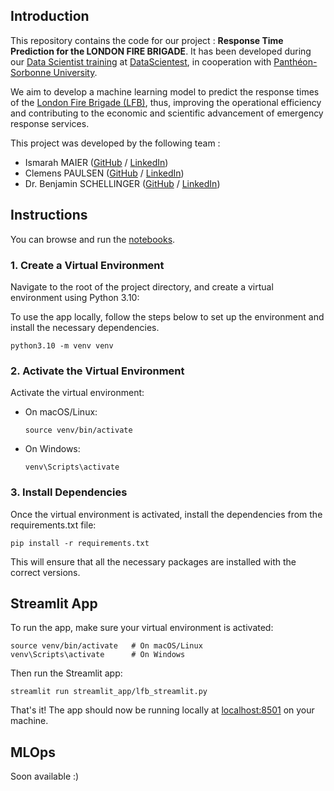 ## Introduction

This repository contains the code for our project : **Response Time Prediction for the LONDON FIRE BRIGADE**. It has been developed during our [Data Scientist training](https://datascientest.com/en/data-scientist-course) at [DataScientest](https://datascientest.com/), in cooperation with [Panthéon-Sorbonne University](https://www.pantheonsorbonne.fr/).

We aim to develop a machine learning model to predict the response times of the [London Fire Brigade (LFB)](https://www.london-fire.gov.uk/), thus, improving the operational efficiency and contributing to the economic and scientific advancement of emergency response services.

This project was developed by the following team :

- Ismarah MAIER ([GitHub](https://github.com/isi-pizzy) / [LinkedIn](https://www.linkedin.com/in/ismarah-maier-18496613b/))
- Clemens PAULSEN ([GitHub](https://github.com/ClemensPaulsen) / [LinkedIn](https://www.linkedin.com/in/clemens-paulsen-a65a5a155/))
- Dr. Benjamin SCHELLINGER ([GitHub](https://github.com/bennyocean) / [LinkedIn](https://www.linkedin.com/in/benjaminschellinger/))

## Instructions
You can browse and run the [notebooks](./notebooks). 

### 1. Create a Virtual Environment
Navigate to the root of the project directory, and create a virtual environment using Python 3.10:

To use the app locally, follow the steps below to set up the environment and install the necessary dependencies.

```shell
python3.10 -m venv venv
```

### 2. Activate the Virtual Environment

Activate the virtual environment:
- On macOS/Linux:
    ```shell
    source venv/bin/activate
    ```
- On Windows:
    ```shell
    venv\Scripts\activate
    ```

### 3. Install Dependencies
Once the virtual environment is activated, install the dependencies from the requirements.txt file:

```shell
pip install -r requirements.txt
```
This will ensure that all the necessary packages are installed with the correct versions.

## Streamlit App
To run the app, make sure your virtual environment is activated:

```shell
source venv/bin/activate   # On macOS/Linux
venv\Scripts\activate      # On Windows
```
Then run the Streamlit app:

```shell
streamlit run streamlit_app/lfb_streamlit.py
```
That's it! The app should now be running locally at [localhost:8501](http://localhost:8501) on your machine.

## MLOps

Soon available :)